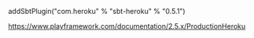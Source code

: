 addSbtPlugin("com.heroku" % "sbt-heroku" % "0.5.1")

https://www.playframework.com/documentation/2.5.x/ProductionHeroku